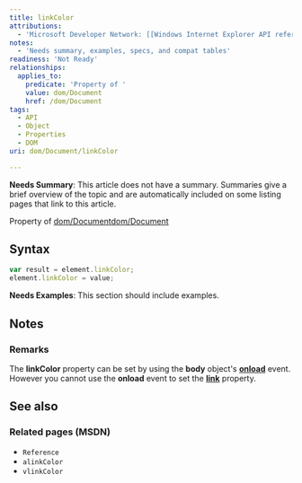 ```yaml
---
title: linkColor
attributions:
  - 'Microsoft Developer Network: [[Windows Internet Explorer API reference](http://msdn.microsoft.com/en-us/library/ie/hh828809%28v=vs.85%29.aspx) Article]'
notes:
  - 'Needs summary, examples, specs, and compat tables'
readiness: 'Not Ready'
relationships:
  applies_to:
    predicate: 'Property of '
    value: dom/Document
    href: /dom/Document
tags:
  - API
  - Object
  - Properties
  - DOM
uri: dom/Document/linkColor

---
```

**Needs Summary**: This article does not have a summary. Summaries give a brief overview of the topic and are automatically included on some listing pages that link to this article.

Property of [dom/Document](/dom/Document)[dom/Document](/dom/Document)

## <span>Syntax</span>

``` js
var result = element.linkColor;
element.linkColor = value;
```

**Needs Examples**: This section should include examples.

## <span>Notes</span>

### <span>Remarks</span>

The **linkColor** property can be set by using the **body** object's [**onload**](/dom/Element/onload) event. However you cannot use the **onload** event to set the [**link**](/html/attributes/link) property.

## <span>See also</span>

### <span>Related pages (MSDN)</span>

-   `Reference`
-   `alinkColor`
-   `vlinkColor`
